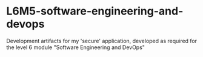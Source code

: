 # L6M5-software-engineering-and-devops
 Development artifacts for my 'secure' application, developed as required for the level 6 module "Software Engineering and DevOps"
